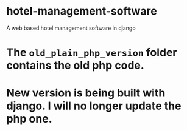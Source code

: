 # hotel-management-software 
A web based hotel management software in django

# The `old_plain_php_version` folder contains the old php code.
# New version is being built with django. I will no longer update the php one.

